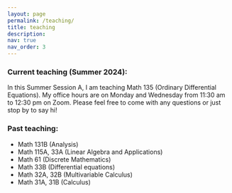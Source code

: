 ```yaml
---
layout: page
permalink: /teaching/
title: teaching
description: 
nav: true
nav_order: 3
---
```


### Current teaching (Summer 2024):
In this Summer Session A, I am teaching Math 135 (Ordinary Differential Equations). My office hours are on Monday and Wednesday from 11:30 am to 12:30 pm on Zoom. Please feel free to come with any questions or just stop by to say hi!

  
### Past teaching:
- Math 131B (Analysis)
- Math 115A, 33A (Linear Algebra and Applications)
- Math 61 (Discrete Mathematics)
- Math 33B (Differential equations)
- Math 32A, 32B (Multivariable Calculus)
- Math 31A, 31B (Calculus)
